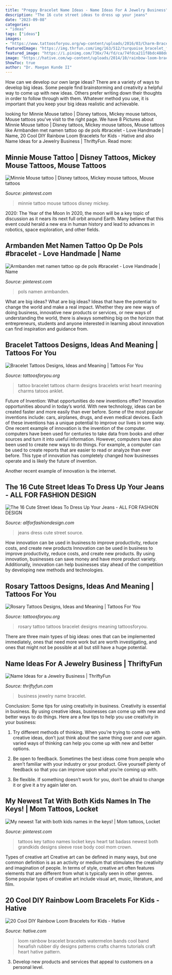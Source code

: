 ```yaml
---
title: "Preppy Bracelet Name Ideas - Name Ideas For A Jewelry Business"
description: "The 16 cute street ideas to dress up your jeans"
date: "2023-09-08"
categories:
- "ideas"
tags: ["ideas"]
images:
- "https://www.tattoosforyou.org/wp-content/uploads/2016/03/Charm-Bracelet-Tattoo.jpg"
featuredImage: "https://img.thrfun.com/img/163/512/turquoise_bracelet_fancy1.jpg"
featured_image: "https://i.pinimg.com/736x/74/fd/ca/74fdca211f8bdc488dd578e01d98022d.jpg"
image: "https://hative.com/wp-content/uploads/2014/10/rainbow-loom-bracelets/13-watermelon-rainbow-loom-bracelet.jpg"
ShowToc: true
author: "Dr. Maegan Kunde II"
---
```



How can we develop our own large ideas?
There are a variety of ways to develop big ideas. Some people find brainstorming and creativity a helpful way to come up with new ideas. Others prefer writing down their thoughts in order to follow through with them. Whatever method you use, it is important that you keep your big ideas realistic and achievable.

	

		
looking for Minnie Mouse tattoo | Disney tattoos, Mickey mouse tattoos, Mouse tattoos you've visit to the right page. We have 8 Pictures about Minnie Mouse tattoo | Disney tattoos, Mickey mouse tattoos, Mouse tattoos like Armbanden met namen tattoo op de pols #bracelet - Love Handmade | Name, 20 Cool DIY Rainbow Loom Bracelets for Kids - Hative and also Name Ideas for a Jewelry Business | ThriftyFun. Read more:
		
    
## Minnie Mouse Tattoo | Disney Tattoos, Mickey Mouse Tattoos, Mouse Tattoos

<img loading=lazy src="https://i.pinimg.com/736x/f0/7c/7d/f07c7db950aa61492b3c1e297e35b5f7.jpg" onerror="this.onerror=null;this.src='https://tse4.mm.bing.net/th?id=OIP.cNydC2RkHH-63JcRRZ0ztQHaJ3&amp;pid=15.1';" alt="Minnie Mouse tattoo | Disney tattoos, Mickey mouse tattoos, Mouse tattoos">

_Source: pinterest.com_

>minnie tattoo mouse tattoos disney mickey. 

	

2020: The Year of the Moon
In 2020, the moon will be a key topic of discussion as it nears its next full orbit around Earth. Many believe that this event could herald a new era in human history and lead to advances in robotics, space exploration, and other fields.

    
## Armbanden Met Namen Tattoo Op De Pols #bracelet - Love Handmade | Name

<img loading=lazy src="https://i.pinimg.com/736x/74/fd/ca/74fdca211f8bdc488dd578e01d98022d.jpg" onerror="this.onerror=null;this.src='https://tse2.mm.bing.net/th?id=OIP.WRpOdulf0VIOhV4yy6oT2QAAAA&amp;pid=15.1';" alt="Armbanden met namen tattoo op de pols #bracelet - Love Handmade | Name">

_Source: pinterest.com_

>pols namen armbanden. 

	

What are big ideas?
What are big ideas? Ideas that have the potential to change the world and make a real impact. Whether they are new ways of doing business, innovative new products or services, or new ways of understanding the world, there is always something big on the horizon that entrepreneurs, students and anyone interested in learning about innovation can find inspiration and guidance from.

    
## Bracelet Tattoos Designs, Ideas And Meaning | Tattoos For You

<img loading=lazy src="https://www.tattoosforyou.org/wp-content/uploads/2016/03/Charm-Bracelet-Tattoo.jpg" onerror="this.onerror=null;this.src='https://tse1.mm.bing.net/th?id=OIP.byFsLvPiZ_SLUEUnZc-prAHaJ4&amp;pid=15.1';" alt="Bracelet Tattoos Designs, Ideas and Meaning | Tattoos For You">

_Source: tattoosforyou.org_

>tattoo bracelet tattoos charm designs bracelets wrist heart meaning charms tatoos anklet. 

	

Future of Invention: What opportunities do new inventions offer?
Innovation opportunities abound in today’s world. With new technology, ideas can be created faster and more easily than ever before. Some of the most popular inventions include: cars, airplanes, drugs, and even medical devices. Each of these inventions has a unique potential to improve our lives in some way. 
One recent example of innovation is the invention of the computer. computers have been used for centuries to take data from books and other sources and turn it into useful information. However, computers have also been used to create new ways to do things. For example, a computer can be used to create reports that are easier to read or analyze than ever before. This type of innovation has completely changed how businesses operate and is likely the future of invention. 

Another recent example of innovation is the internet.

    
## The 16 Cute Street Ideas To Dress Up Your Jeans - ALL FOR FASHION DESIGN

<img loading=lazy src="https://allforfashiondesign.com/wp-content/uploads/2016/07/wv-3-600x899.jpg" onerror="this.onerror=null;this.src='https://tse3.mm.bing.net/th?id=OIP._umjxMrxqPBVc8x2yJjP4AHaLG&amp;pid=15.1';" alt="The 16 Cute Street Ideas To Dress Up Your Jeans - ALL FOR FASHION DESIGN">

_Source: allforfashiondesign.com_

>jeans dress cute street source. 

	

How innovation can be used in business:to improve productivity, reduce costs, and create new products
Innovation can be used in business to improve productivity, reduce costs, and create new products. By using innovation, businesses can save money and have more product variety. Additionally, innovation can help businesses stay ahead of the competition by developing new methods and technologies.

    
## Rosary Tattoos Designs, Ideas And Meaning | Tattoos For You

<img loading=lazy src="https://www.tattoosforyou.org/wp-content/uploads/2016/05/Rosary-Bracelet-Tattoo.jpg" onerror="this.onerror=null;this.src='https://tse2.mm.bing.net/th?id=OIP.WCiSCS5E7JcjqYKK5Ghn2QHaF7&amp;pid=15.1';" alt="Rosary Tattoos Designs, Ideas and Meaning | Tattoos For You">

_Source: tattoosforyou.org_

>rosary tattoo tattoos bracelet designs meaning tattoosforyou. 

	

There are three main types of big ideas: ones that can be implemented immediately, ones that need more work but are worth investigating, and ones that might not be possible at all but still have a huge potential.

    
## Name Ideas For A Jewelry Business | ThriftyFun

<img loading=lazy src="https://img.thrfun.com/img/163/512/turquoise_bracelet_fancy1.jpg" onerror="this.onerror=null;this.src='https://tse4.mm.bing.net/th?id=OIP.52hg31D-_g5ttujGT0kDBAHaIZ&amp;pid=15.1';" alt="Name Ideas for a Jewelry Business | ThriftyFun">

_Source: thriftyfun.com_

>business jewelry name bracelet. 

	

Conclusion: Some tips for using creativity in business.
Creativity is essential in business. By using creative ideas, businesses can come up with new and better ways to do things. Here are a few tips to help you use creativity in your business:
1. Try different methods of thinking. When you’re trying to come up with creative ideas, don’t just think about the same thing over and over again. varied ways of thinking can help you come up with new and better options.

2. Be open to feedback. Sometimes the best ideas come from people who aren’t familiar with your industry or your product. Give yourself plenty of feedback so that you can improve upon what you’re coming up with.

3. Be flexible. If something doesn’t work for you, don’t be afraid to change it or give it a try again later on.

    
## My Newest Tat With Both Kids Names In The Keys! | Mom Tattoos, Locket

<img loading=lazy src="https://i.pinimg.com/736x/7c/a4/98/7ca49881be1cbc9891ef44b6bb741a7f--grandkids-skull-rose-tattoos.jpg" onerror="this.onerror=null;this.src='https://tse4.mm.bing.net/th?id=OIP.q_l5em_z90V42-PC6Z1uuQHaLG&amp;pid=15.1';" alt="My newest Tat with both kids names in the keys! | Mom tattoos, Locket">

_Source: pinterest.com_

>tattoos key tattoo names locket keys heart tat badass newest both grandkids designs sleeve rose body cool mom crown. 

	

Types of creative art
Creative art can be defined in many ways, but one common definition is as an activity or medium that stimulates the creativity and imagination of people. In terms of style, creative art often features elements that are different from what is typically seen in other genres. Some popular types of creative art include visual art, music, literature, and film.

    
## 20 Cool DIY Rainbow Loom Bracelets For Kids - Hative

<img loading=lazy src="https://hative.com/wp-content/uploads/2014/10/rainbow-loom-bracelets/13-watermelon-rainbow-loom-bracelet.jpg" onerror="this.onerror=null;this.src='https://tse3.mm.bing.net/th?id=OIP.nIX19u_Pbwr1i0gZJr4itQHaLB&amp;pid=15.1';" alt="20 Cool DIY Rainbow Loom Bracelets for Kids - Hative">

_Source: hative.com_

>loom rainbow bracelet bracelets watermelon bands cool band hexafish rubber diy designs patterns crafts charms tutorials craft heart hative pattern. 

	

3. Develop new products and services that appeal to customers on a personal level.

